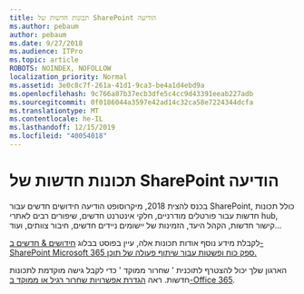 ```yaml
---
title: תכונות חדשות של SharePoint הודיעה
ms.author: pebaum
author: pebaum
ms.date: 9/27/2018
ms.audience: ITPro
ms.topic: article
ROBOTS: NOINDEX, NOFOLLOW
localization_priority: Normal
ms.assetid: 3e0c8c7f-261a-41d1-9ca3-be4a1d4ebd9a
ms.openlocfilehash: 9c766a87b37ecb3dfe5c4cc9d43391eeab227adb
ms.sourcegitcommit: 0f0186044a3597e42ad14c32ca58e7224344dcfa
ms.translationtype: MT
ms.contentlocale: he-IL
ms.lasthandoff: 12/15/2019
ms.locfileid: "40054018"
---
```

# <a name="sharepoint-new-features-announced"></a>תכונות חדשות של SharePoint הודיעה

בכנס להצית 2018, מיקרוסופט הודיעה חידושים חדשים עבור SharePoint, כולל תכונות חדשות עבור פורטלים מודרניים, חלקי אינטרנט חדשים, שיפורים רבים לאתרי hub, קישור חדשות, הקהל היעד, הזמינות של יישומים ניידים חדשים, חיבור צוותים, ועוד...
  
לקבלת מידע נוסף אודות תכונות אלה, עיין בפוסט בבלוג [חידושים &amp; חדשים ב-SharePoint Microsoft 365 ספק כוח ופשטות עבור שיתוף פעולה של תוכן.](https://go.microsoft.com/fwlink/?linkid=2026502)
  
הארגון שלך יכול להצטרף לתוכנית ' שחרור ממוקד ' כדי לקבל גישה מוקדמת לתכונות חדשות. ראה [הגדרת אפשרויות שחרור רגיל או ממוקד ב-Office 365](https://docs.microsoft.com/office365/admin/manage/release-options-in-office-365).
